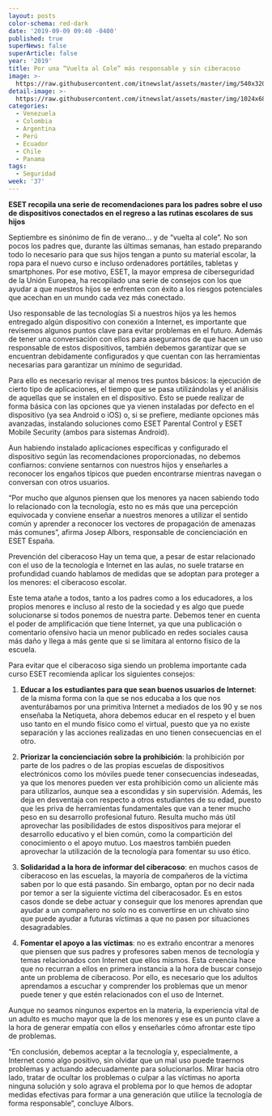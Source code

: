 ```yaml
---
layout: posts
color-schema: red-dark
date: '2019-09-09 09:40 -0400'
published: true
superNews: false
superArticle: false
year: '2019'
title: Por una “Vuelta al Cole” más responsable y sin ciberacoso
image: >-
  https://raw.githubusercontent.com/itnewslat/assets/master/img/540x320/Escuela-p.jpg
detail-image: >-
  https://raw.githubusercontent.com/itnewslat/assets/master/img/1024x680/Escuela-g.jpg
categories:
  - Venezuela
  - Colombia
  - Argentina
  - Perú
  - Ecuador
  - Chile
  - Panama
tags:
  - Seguridad
week: '37'
---
```

**ESET recopila una serie de recomendaciones para los padres sobre el uso de dispositivos conectados en el regreso a las rutinas escolares de sus hijos**

Septiembre es sinónimo de fin de verano... y de “vuelta al cole”. No son pocos los padres que, durante las últimas semanas, han estado preparando todo lo necesario para que sus hijos tengan a punto su material escolar, la ropa para el nuevo curso e incluso ordenadores portátiles, tabletas y smartphones. Por ese motivo, ESET, la mayor empresa de ciberseguridad de la Unión Europea, ha recopilado una serie de consejos con los que ayudar a que nuestros hijos se enfrenten con éxito a los riesgos potenciales que acechan en un mundo cada vez más conectado. 

Uso responsable de las tecnologías
Si a nuestros hijos ya les hemos entregado algún dispositivo con conexión a Internet, es importante que revisemos algunos puntos clave para evitar problemas en el futuro. Además de tener una conversación con ellos para asegurarnos de que hacen un uso responsable de estos dispositivos, también debemos garantizar que se encuentran debidamente configurados y que cuentan con las herramientas necesarias para garantizar un mínimo de seguridad.

Para ello es necesario revisar al menos tres puntos básicos: la ejecución de cierto tipo de aplicaciones, el tiempo que se pasa utilizándolas y el análisis de aquellas que se instalen en el dispositivo. Esto se puede realizar de forma básica con las opciones que ya vienen instaladas por defecto en el dispositivo (ya sea Android o iOS) o, si se prefiere, mediante opciones más avanzadas, instalando soluciones como ESET Parental Control y ESET Mobile Security (ambos para sistemas Android).

Aun habiendo instalado aplicaciones específicas y configurado el dispositivo según las recomendaciones proporcionadas, no debemos confiarnos: conviene sentarnos con nuestros hijos y enseñarles a reconocer los engaños típicos que pueden encontrarse mientras navegan o conversan con otros usuarios. 

“Por mucho que algunos piensen que los menores ya nacen sabiendo todo lo relacionado con la tecnología, esto no es más que una percepción equivocada y conviene enseñar a nuestros menores a utilizar el sentido común y aprender a reconocer los vectores de propagación de amenazas más comunes”, afirma Josep Albors, responsable de concienciación en ESET España. 

Prevención del ciberacoso
Hay un tema que, a pesar de estar relacionado con el uso de la tecnología e Internet en las aulas, no suele tratarse en profundidad cuando hablamos de medidas que se adoptan para proteger a los menores: el ciberacoso escolar.

Este tema atañe a todos, tanto a los padres como a los educadores, a los propios menores e incluso al resto de la sociedad y es algo que puede solucionarse si todos ponemos de nuestra parte. Debemos tener en cuenta el poder de amplificación que tiene Internet, ya que una publicación o comentario ofensivo hacia un menor publicado en redes sociales causa más daño y llega a más gente que si se limitara al entorno físico de la escuela.

Para evitar que el ciberacoso siga siendo un problema importante cada curso ESET recomienda aplicar los siguientes consejos:

1. **Educar a los estudiantes para que sean buenos usuarios de Internet**: de la misma forma con la que se nos educaba a los que nos aventurábamos por una primitiva Internet a mediados de los 90 y se nos enseñaba la Netiqueta, ahora debemos educar en el respeto y el buen uso tanto en el mundo físico como el virtual, puesto que ya no existe separación y las acciones realizadas en uno tienen consecuencias en el otro.

1. **Priorizar la concienciación sobre la prohibición**: la prohibición por parte de los padres o de las propias escuelas de dispositivos electrónicos como los móviles puede tener consecuencias indeseadas, ya que los menores pueden ver esta prohibición como un aliciente más para utilizarlos, aunque sea a escondidas y sin supervisión. Además, les deja en desventaja con respecto a otros estudiantes de su edad, puesto que les priva de herramientas fundamentales que van a tener mucho peso en su desarrollo profesional futuro. Resulta mucho más útil aprovechar las posibilidades de estos dispositivos para mejorar el desarrollo educativo y el bien común, como la compartición del conocimiento o el apoyo mutuo. Los maestros también pueden aprovechar la utilización de la tecnología para fomentar su uso ético.

1. **Solidaridad a la hora de informar del ciberacoso**: en muchos casos de ciberacoso en las escuelas, la mayoría de compañeros de la víctima saben por lo que está pasando. Sin embargo, optan por no decir nada por temor a ser la siguiente víctima del ciberacosador. Es en estos casos donde se debe actuar y conseguir que los menores aprendan que ayudar a un compañero no solo no es convertirse en un chivato sino que puede ayudar a futuras víctimas a que no pasen por situaciones desagradables. 

1. **Fomentar el apoyo a las víctimas**: no es extraño encontrar a menores que piensen que sus padres y profesores saben menos de tecnología y temas relacionados con Internet que ellos mismos. Esta creencia hace que no recurran a ellos en primera instancia a la hora de buscar consejo ante un problema de ciberacoso. Por ello, es necesario que los adultos aprendamos a escuchar y comprender los problemas que un menor puede tener y que estén relacionados con el uso de Internet.


Aunque no seamos ningunos expertos en la materia, la experiencia vital de un adulto es mucho mayor que la de los menores y ese es un punto clave a la hora de generar empatía con ellos y enseñarles cómo afrontar este tipo de problemas.

“En conclusión, debemos aceptar a la tecnología y, especialmente, a Internet como algo positivo, sin olvidar que un mal uso puede traernos problemas y actuando adecuadamente para solucionarlos. Mirar hacia otro lado, tratar de ocultar los problemas o culpar a las víctimas no aporta ninguna solución y solo agrava el problema por lo que hemos de adoptar medidas efectivas para formar a una generación que utilice la tecnología de forma responsable”, concluye Albors.

